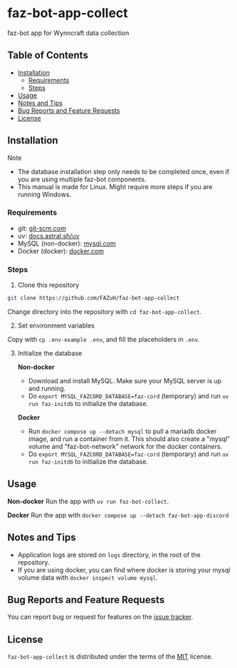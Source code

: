 # faz-bot-app-collect

faz-bot app for Wynncraft data collection

## Table of Contents

- [Installation](#installation)
    - [Requirements](#requirements)
    - [Steps](#steps)
- [Usage](#usage)
- [Notes and Tips](#notes-and-tips)
- [Bug Reports and Feature Requests](#bug-reports-and-feature-requests)
- [License](#license)

## Installation

> [!NOTE]
> - The database installation step only needs to be completed once, even if you are using multiple faz-bot components.
> - This manual is made for Linux. Might require more steps if you are running Windows.

### Requirements

- git: [git-scm.com](https://git-scm.com/downloads)
- uv: [docs.astral.sh/uv](https://docs.astral.sh/uv/getting-started/installation/#standalone-installer)
- MySQL (non-docker): [mysql.com](https://dev.mysql.com/downloads/mysql/)
- Docker (docker): [docker.com](https://www.docker.com/)

### Steps

1. Clone this repository

```sh
git clone https://github.com/FAZuH/faz-bot-app-collect
```

Change directory into the repository with `cd faz-bot-app-collect`.

2. Set environment variables

Copy with `cp .env-example .env`, and fill the placeholders in `.env`.

3. Initialize the database
    
    **Non-docker**
   - Download and install MySQL. Make sure your MySQL server is up and running.
   - Do `export MYSQL_FAZCORD_DATABASE=faz-cord` (temporary) and run `uv run faz-initdb` to initialize the database.
   
    **Docker**
   - Run `docker compose up --detach mysql` to pull a mariadb docker image, and run a container from it. This should also create a "mysql" volume and "faz-bot-network" network for the docker containers.
   - Do `export MYSQL_FAZCORD_DATABASE=faz-cord` (temporary) and run `uv run faz-initdb` to initialize the database.

## Usage

**Non-docker** Run the app with `uv run faz-bot-collect`.

**Docker** Run the app with `docker compose up --detach faz-bot-app-discord`

## Notes and Tips

- Application logs are stored on `logs` directory, in the root of the repository.
- If you are using docker, you can find where docker is storing your mysql volume data with `docker inspect volume mysql`.

## Bug Reports and Feature Requests

You can report bug or request for features on the [issue tracker](https://github.com/FAZuH/faz-bot-app-collect/issues).

## License

`faz-bot-app-collect` is distributed under the terms of the [MIT](https://spdx.org/licenses/MIT.html) license.
